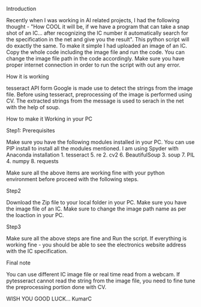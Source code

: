 Introduction

   Recently when I was working in AI related projects, I had the following
thought - "How COOL it will be, if we have a program that can take a snap
shot of an IC... after recognizing the IC number it automatically search 
for the specification in the net and give you the result".
   This python script will do exactly the same. To make it simple I had
uploaded an image of an IC. Copy the whole code including the image file and 
run the code. You can change the image file path in the code accordingly. 
Make sure you have proper internet connection in order to run the 
script with out any error. 

How it is working


tesseract API form Google is made use to detect the strings from the image file. 
Before using tesseract, preprocessing of the image is performed using CV.
The extracted strings from the message is used to serach in the net with the 
help of soup.

How to make it Working in your PC


Step1: Prerequisites

Make sure you have the following modules installed in your PC. You can use PIP 
install to install all the modules mentioned. I am using Spyder with Anaconda installation
	1. tesseract		5. re
	2. cv2				6. BeautifulSoup 
	3. soup				7. PIL
	4. numpy			8. requests
	

Make sure all the above items are working fine with your python environment before
proceed with the following steps.

Step2 

Download the Zip file to your local folder in your PC. Make sure you have the image
file of an IC. Make sure to change the image path name as per the loaction in your PC.

Step3 

Make sure all the above steps are fine and Run the script.
If everything is working fine - you should be able to see the electronics website
address with the IC specification.

Final note

You can use different IC image file or real time read from a webcam.
If pytesseract cannot read the string from the image file, you need to fine tune the preprocessing 
portion done with CV.

WISH YOU GOOD LUCK... KumarC
